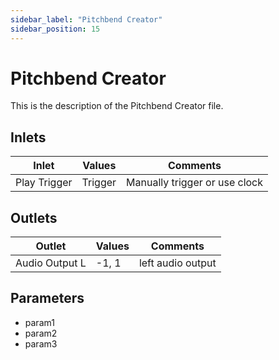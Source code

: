 ```yaml
---
sidebar_label: "Pitchbend Creator"
sidebar_position: 15
---
```


# Pitchbend Creator

This is the description of the Pitchbend Creator file.

## Inlets

| Inlet | Values | Comments |  
| --- | --- | --- |
| Play Trigger | Trigger | Manually trigger or use clock |

## Outlets

| Outlet | Values | Comments |  
| --- | --- | --- |
| Audio Output L | -1, 1 | left audio output |

## Parameters

- param1
- param2
- param3
